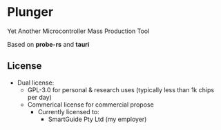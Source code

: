 # Plunger

Yet Another Microcontroller Mass Production Tool 

Based on **probe-rs** and **tauri**

## License

- Dual license:
    - GPL-3.0 for personal & research uses (typically less than 1k chips per day)
    - Commerical license for commercial propose
        - Currently licensed to:
            - SmartGuide Pty Ltd (my employer)
            
   

